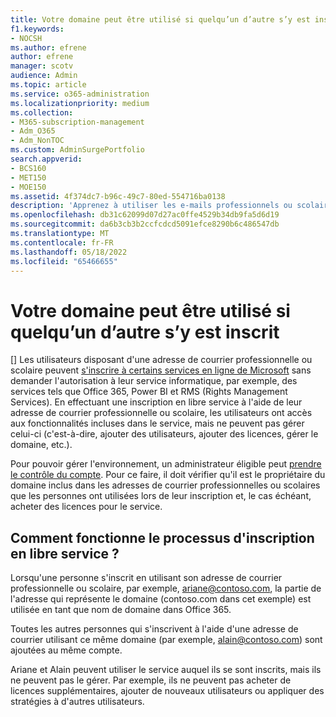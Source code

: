 ```yaml
---
title: Votre domaine peut être utilisé si quelqu’un d’autre s’y est inscrit
f1.keywords:
- NOCSH
ms.author: efrene
author: efrene
manager: scotv
audience: Admin
ms.topic: article
ms.service: o365-administration
ms.localizationpriority: medium
ms.collection:
- M365-subscription-management
- Adm_O365
- Adm_NonTOC
ms.custom: AdminSurgePortfolio
search.appverid:
- BCS160
- MET150
- MOE150
ms.assetid: 4f374dc7-b96c-49c7-80ed-554716ba0138
description: 'Apprenez à utiliser les e-mails professionnels ou scolaires pour vous inscrire à Microsoft services en ligne sans impliquer leur service informatique. '
ms.openlocfilehash: db31c62099d07d27ac0ffe4529b34db9fa5d6d19
ms.sourcegitcommit: da6b3cb3b2ccfcdcd5091efce8290b6c486547db
ms.translationtype: MT
ms.contentlocale: fr-FR
ms.lasthandoff: 05/18/2022
ms.locfileid: "65466655"
---
```

# <a name="your-domain-may-be-in-use-if-someone-else-signed-up-with-it"></a>Votre domaine peut être utilisé si quelqu’un d’autre s’y est inscrit

[] Les utilisateurs disposant d'une adresse de courrier professionnelle ou scolaire peuvent [s'inscrire à certains services en ligne de Microsoft](self-service-sign-up.md) sans demander l'autorisation à leur service informatique, par exemple, des services tels que Office 365, Power BI et RMS (Rights Management Services). En effectuant une inscription en libre service à l'aide de leur adresse de courrier professionnelle ou scolaire, les utilisateurs ont accès aux fonctionnalités incluses dans le service, mais ne peuvent pas gérer celui-ci (c'est-à-dire, ajouter des utilisateurs, ajouter des licences, gérer le domaine, etc.). 
  
Pour pouvoir gérer l'environnement, un administrateur éligible peut [prendre le contrôle du compte](become-the-admin.md). Pour ce faire, il doit vérifier qu'il est le propriétaire du domaine inclus dans les adresses de courrier professionnelles ou scolaires que les personnes ont utilisées lors de leur inscription et, le cas échéant, acheter des licences pour le service.
  
## <a name="how-does-the-self-service-signup-work"></a>Comment fonctionne le processus d'inscription en libre service ?

 Lorsqu'une personne s'inscrit en utilisant son adresse de courrier professionnelle ou scolaire, par exemple, ariane@contoso.com, la partie de l'adresse qui représente le domaine (contoso.com dans cet exemple) est utilisée en tant que nom de domaine dans Office 365. 
  
Toutes les autres personnes qui s'inscrivent à l'aide d'une adresse de courrier utilisant ce même domaine (par exemple, alain@contoso.com) sont ajoutées au même compte.
  
Ariane et Alain peuvent utiliser le service auquel ils se sont inscrits, mais ils ne peuvent pas le gérer. Par exemple, ils ne peuvent pas acheter de licences supplémentaires, ajouter de nouveaux utilisateurs ou appliquer des stratégies à d'autres utilisateurs.
  

